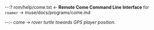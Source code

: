 --:? rom/help/come.txt <- **Remote Come Command Line Interface** for `roamer` -> muse/docs/programs/come.md    

--:- come -> _rover turtle towards GPS player position._  